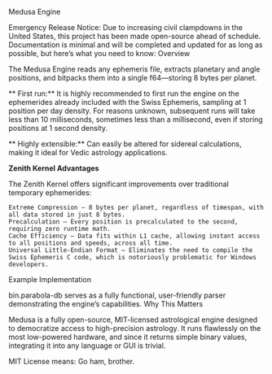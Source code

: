 Medusa Engine

Emergency Release Notice:
Due to increasing civil clampdowns in the United States, this project has been made open-source ahead of schedule. Documentation is minimal and will be completed and updated for as long as possible, but here’s what you need to know:
Overview

The Medusa Engine reads any ephemeris file, extracts planetary and angle positions, and bitpacks them into a single f64—storing 8 bytes per planet. 

**    First run:** It is highly recommended to first run the engine on the ephemerides already included with the Swiss Ephemeris, sampling at 1 position per day density.
     For reasons unknown, subsequent runs will take less than 10 milliseconds, sometimes less than a millisecond, even if storing positions at 1 second density.
      
   ** Highly extensible:** Can easily be altered for sidereal calculations, making it ideal for Vedic astrology applications.

**Zenith Kernel Advantages**

The Zenith Kernel offers significant improvements over traditional temporary ephemerides:

    Extreme Compression – 8 bytes per planet, regardless of timespan, with all data stored in just 8 bytes.
    Precalculation – Every position is precalculated to the second, requiring zero runtime math.
    Cache Efficiency – Data fits within L1 cache, allowing instant access to all positions and speeds, across all time.
    Universal Little-Endian Format – Eliminates the need to compile the Swiss Ephemeris C code, which is notoriously problematic for Windows developers.

Example Implementation

bin.parabola-db serves as a fully functional, user-friendly parser demonstrating the engine’s capabilities.
Why This Matters

Medusa is a fully open-source, MIT-licensed astrological engine designed to democratize access to high-precision astrology. It runs flawlessly on the most low-powered hardware, and since it returns simple binary values, integrating it into any language or GUI is trivial.

MIT License means: Go ham, brother.
